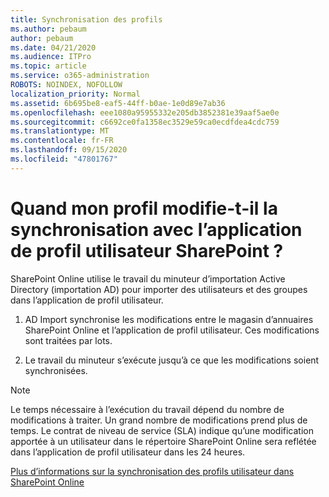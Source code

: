 ```yaml
---
title: Synchronisation des profils
ms.author: pebaum
author: pebaum
ms.date: 04/21/2020
ms.audience: ITPro
ms.topic: article
ms.service: o365-administration
ROBOTS: NOINDEX, NOFOLLOW
localization_priority: Normal
ms.assetid: 6b695be8-eaf5-44ff-b0ae-1e0d89e7ab36
ms.openlocfilehash: eee1080a95955332e205db3852381e39aaf5ae0e
ms.sourcegitcommit: c6692ce0fa1358ec3529e59ca0ecdfdea4cdc759
ms.translationtype: MT
ms.contentlocale: fr-FR
ms.lasthandoff: 09/15/2020
ms.locfileid: "47801767"
---
```

# <a name="when-do-my-profile-changes-sync-to-the-sharepoint-user-profile-application"></a>Quand mon profil modifie-t-il la synchronisation avec l’application de profil utilisateur SharePoint ?

SharePoint Online utilise le travail du minuteur d’importation Active Directory (importation AD) pour importer des utilisateurs et des groupes dans l’application de profil utilisateur. 
  
1. AD Import synchronise les modifications entre le magasin d’annuaires SharePoint Online et l’application de profil utilisateur. Ces modifications sont traitées par lots.
    
2. Le travail du minuteur s’exécute jusqu’à ce que les modifications soient synchronisées.
    
> [!NOTE]
> Le temps nécessaire à l’exécution du travail dépend du nombre de modifications à traiter. Un grand nombre de modifications prend plus de temps. Le contrat de niveau de service (SLA) indique qu’une modification apportée à un utilisateur dans le répertoire SharePoint Online sera reflétée dans l’application de profil utilisateur dans les 24 heures. 
  
[Plus d’informations sur la synchronisation des profils utilisateur dans SharePoint Online](https://go.microsoft.com/fwlink/?linkid=875671)
  

